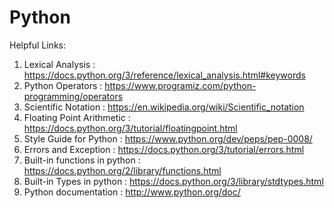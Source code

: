 # Python
 
 Helpful Links:
 
 1. Lexical Analysis : https://docs.python.org/3/reference/lexical_analysis.html#keywords
 2. Python Operators : https://www.programiz.com/python-programming/operators
 3. Scientific Notation : https://en.wikipedia.org/wiki/Scientific_notation
 4. Floating Point Arithmetic : https://docs.python.org/3/tutorial/floatingpoint.html
 5. Style Guide for Python : https://www.python.org/dev/peps/pep-0008/
 6. Errors and Exception : https://docs.python.org/3/tutorial/errors.html
 7. Built-in functions in python : https://docs.python.org/2/library/functions.html
 8. Built-in Types in python : https://docs.python.org/3/library/stdtypes.html
 9. Python documentation : http://www.python.org/doc/
